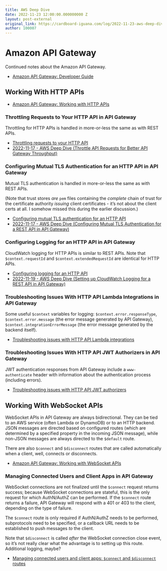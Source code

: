```yaml
---
title: AWS Deep Dive
date: 2022-11-23 12:00:00.000000000 Z
layout: post-external
original_link: https://cardboard-iguana.com/log/2022-11-23-aws-deep-dive.html
author: 100007
---
```


# Amazon API Gateway

Continued notes about the Amazon API Gateway.

- [Amazon API Gateway: Developer Guide](https://docs.aws.amazon.com/apigateway/latest/developerguide/welcome.html)

## Working With HTTP APIs

- [Amazon API Gateway: Working with HTTP APIs](https://docs.aws.amazon.com/apigateway/latest/developerguide/http-api.html)

### Throttling Requests to Your HTTP API in API Gateway

Throttling for HTTP APIs is handled in more-or-less the same as with REST APIs.

- [Throttling requests to your HTTP API](https://docs.aws.amazon.com/apigateway/latest/developerguide/http-api-throttling.html)
- [2022-11-17 - AWS Deep Dive (Throttle API Requests for Better API Gateway Throughput)](https://cardboard-iguana.com/log/2022-11-17-aws-deep-dive.html)

### Configuring Mutual TLS Authentication for an HTTP API in API Gateway

Mutual TLS authentication is handled in more-or-less the same as with REST APIs.

(Note that trust stores _are_ `pem` files containing the _complete_ chain of trust for the certificate authority _issuing_ client certificates - it’s not about the client certs at all. I somehow missed this during the earlier discussion.)

- [Configuring mutual TLS authentication for an HTTP API](https://docs.aws.amazon.com/apigateway/latest/developerguide/http-api-mutual-tls.html)
- [2022-11-17 - AWS Deep Dive (Configuring Mutual TLS Authentication for a REST API in API Gateway)](https://cardboard-iguana.com/log/2022-11-17-aws-deep-dive.html)

### Configuring Logging for an HTTP API in API Gateway

CloudWatch logging for HTTP APIs is similar to REST APIs. Note that `$context.requestId` and `$context.extendedRequestId` are identical for HTTP APIs.

- [Configuring logging for an HTTP API](https://docs.aws.amazon.com/apigateway/latest/developerguide/http-api-logging.html)
- [2022-11-19 - AWS Deep Dive (Setting up CloudWatch Logging for a REST API in API Gateway)](https://cardboard-iguana.com/log/2022-11-19-aws-deep-dive.html)

### Troubleshooting Issues With HTTP API Lambda Integrations in API Gateway

Some useful `$context` variables for logging: `$context.error.responseType`, `$context.error.message` (the error message generated by API Gateway), `$context.integrationErrorMessage` (the error message generated by the backend itself).

- [Troubleshooting issues with HTTP API Lambda integrations](https://docs.aws.amazon.com/apigateway/latest/developerguide/http-api-troubleshooting-lambda.html)

### Troubleshooting Issues With HTTP API JWT Authorizers in API Gateway

JWT authentication responses from API Gateway include a `www-authenticate` header with information about the authentication process (including errors).

- [Troubleshooting issues with HTTP API JWT authorizers](https://docs.aws.amazon.com/apigateway/latest/developerguide/http-api-troubleshooting-jwt.html)

## Working With WebSocket APIs

WebSocket APIs in API Gateway are always bidirectional. They can be tied to an AWS service (often Lambda or DynamoDB) or to an HTTP backend. JSON messages are directed based on configured routes (which are determined by a specified property in the incoming JSON message), while non-JSON messages are always directed to the `$default` route.

There are also `$connect` and `$disconnect` routes that are called automatically when a client, well, connects or disconnects.

- [Amazon API Gateway: Working with WebSocket APIs](https://docs.aws.amazon.com/apigateway/latest/developerguide/apigateway-websocket-api.html)

### Managing Connected Users and Client Apps in API Gateway

WebSocket connections are not finalized until the `$connect` request returns success; because WebSocket connections are stateful, this is the only request for which AuthN/AuthZ can be performed. If the `$connect` route returns a failure, API Gateway will respond with a 401 or 403 to the client, depending on the type of failure.

The `$connect` route is only required if AuthN/AuthZ needs to be performed, subprotocols need to be specified, or a callback URL needs to be established to push messages _to_ the client.

Note that `$disconnect` is called _after_ the WebSocket connection close event, so it’s not really clear what the advantage is to setting up this route. Additional logging, maybe?

- [Managing connected users and client apps: `$connect` and `$disconnect` routes](https://docs.aws.amazon.com/apigateway/latest/developerguide/apigateway-websocket-api-route-keys-connect-disconnect.html)
